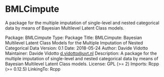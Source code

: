 # BMLCimpute
A package for the multiple imputation of single-level and nested categorical data by means of Bayesian Multilevel Latent Class models. 

Package: BMLCimpute
Type: Package
Title: BMLCimpute: Bayesian Multilevel Latent Class Models for the Multiple Imputation of Nested Categorical Data 
Version: 0.1
Date: 2018-05-24
Author: Davide Vidotto
Maintainer: Davide Vidotto <d.vidotto@uvt.nl>
Description: A package for the multiple imputation of single-level and nested categorical data by means of Bayesian Multilevel Latent Class models. 
License: GPL (>= 2)
Imports: Rcpp (>= 0.12.5)
LinkingTo: Rcpp
